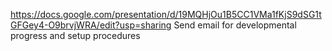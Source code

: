 https://docs.google.com/presentation/d/19MQHjOu1B5CC1VMa1fKjS9dSG1tGFGey4-O9brvjWRA/edit?usp=sharing
Send email for developmental progress and setup procedures
